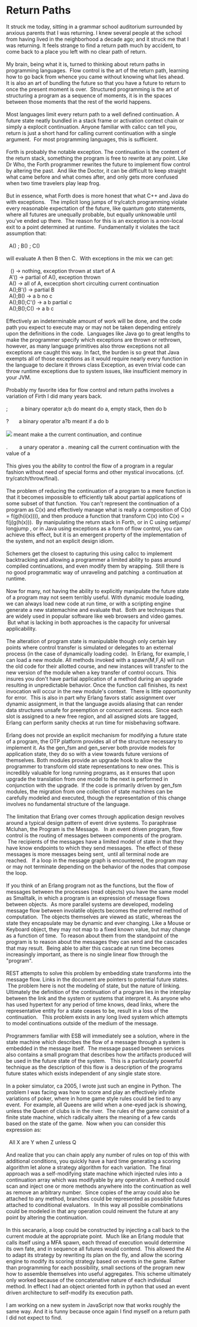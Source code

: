 Return Paths
============

It struck me today, sitting in a grammar school auditorium surrounded by anxious parents that I was returning. I knew several people at the school from having lived in the neighborhood a decade ago; and it struck me that I was returning. It feels strange to find a return path much by accident, to come back to a place you left with no clear path of return. <br><br>My brain, being what it is, turned to thinking about return paths in programming languages.  Flow control is the art of the return path, learning how to go back from whence you came without knowing what lies ahead.   It is also an art of bundling the future so that you have a future to return to once the present moment is over.  Structured programming is the art of structuring a program as a sequence of moments, it is in the spaces between those moments that the rest of the world happens. <br><br>Most languages limit every return path to a well defined continuation. A future state neatly bundled in a stack frame or activation context chain or simply a explocit continuation. Anyone familiar with callcc can tell you, return is just a short hand for calling current continuation with a single argument.  For most programming languages, this is sufficient. <br><br>Forth is probably the notable exception. The continuation is the content of the return stack, something the program is free to rewrite at any point. Like Dr Who, the Forth programmer rewrites the future to implement flow control by altering the past.  And like the Doctor, it can be difficult to keep straight what came before and what comes after, and only gets more confused when two time travelers play leap frog. <br><br>But in essence, what Forth does is more honest that what C++ and Java do with exceptions.   The implicit long jumps of try/catch programming violate every reasonable expectation of the future, like quantum goto statements, where all futures are unequally probable, but equally unknowable until you&#39;ve ended up there.  The reason for this is an exception is a non-local exit to a point determined at runtime.  Fundamentally it violates the tacit assumption that:<br><br>  A() ; B() ; C()<br><br>will evaluate A then B then C.  With exceptions in the mix we can get:<br><br>   () -> nothing, exception thrown at start of A<br>  A&#39;() -> partial of A(), exception thrown <br>  A() -> all of A, excecption short circuiting current continuation<br>  A();B&#39;() -> partial B<br>  A();B() -> a b no c<br>  A();B();C&#39;() -> a b partial c<br>  A();B();C() -> a b c <br><br>Effectively an indeterminable amount of work will be done, and the code path you expect to execute may or may not be taken depending entirely upon the definitions in the code.  Languages like Java go to great lengths to make the programmer specify which exceptions are thrown or rethrown, however, as many language primitives also throw exceptions not all exceptions are caught this way. In fact, the burden is so great that Java exempts all of those exceptions as it would require nearly every function in the language to declare it throws class Exception, as even trivial code can throw runtime exceptions due to system issues, like insufficient memory in your JVM. <br><br>Probably my favorite idea for flow control and return paths involves a variation of Firth I did many years back. <br><br>;         a binary operator a;b do meant do a, empty stack, then do b<br><br>?       a binary operator a?b meant if a do b<br><br><img src="        a unary operator a"> meant make a the current continuation, and continue<br><br>.        a unary operator a . meaning call the current continuation with the value of a<br><br>This gives you the ability to control the flow of a program in a regular fashion without need of special forms and other mystical invocations. (cf. try/catch/throw/final). <br><br>The problem of reducing the continuation of a program to a mere function is that it becomes impossible to efficiently talk about partial applications of some subset of that function.  You can&#39;t represent the continuation of a program as C(x) and effectively manage what is really a composition of C(x) = f(g(h(i(x)))), and then produce a function that transform C(x) into C(x) = f(j(g(h(x))).  By manipulating the return stack in Forth, or in C using setjump/ longjump , or in Java using exceptions as a form of flow control, you can achieve this effect, but it is an emergent property of the implementation of the system, and not an explicit design idiom. <br><br>Schemers get the closest to capturing this using callcc to implement backtracking and allowing a programmer a limited ability to pass around compiled continuations, and even modify them by wrapping.  Still there is no good programmatic way of unraveling and patching  a continuation at runtime.<br><br>Now for many, not having the ability to explicitly manipulate the future state of a program may not seem terribly useful. With dynamic module loading, we can always load new code at run time, or with a scripting engine generate a new statemachine and evaluate that.  Both are techniques that are widely used in popular software like web browsers and video games.  But what is lacking in both approaches is the capacity for universal applicability. <br><br>The alteration of program state is manipulable though only certain key points where control transfer is simulated or delegates to an external process (in the case of dynamically loading code).  In Erlang, for example, I can load a new module. All methods invoked with a spawn(M,F,A) will run the old code for their allotted course, and new instances will transfer to the new version of the module when a key transfer of control occurs. This insures you don&#39;t have partial application of a method during an upgrade resulting in unpredictable behavior. Once the function call finishes, its next invocation will occur in the new module&#39;s context.  There is little opportunity for error.  This is also in part why Erlang favors static assignment over dynamic assignment, in that the language avoids aliasing that can render data structures unsafe for preemption or concurrent access.  Since each slot is assigned to a new free region, and all assigned slots are tagged, Erlang can perform sanity checks at run time for misbehaving software.  <br><br>Erlang does not provide an explicit mechanism for modifying a future state of a program, the OTP platform provides all of the structure necessary to implement it. As the gen_fsm and gen_server both provide models for application state, they do so with a view towards future versions of themselves. Both modules provide an upgrade hook to allow the programmer to transform old state representations to new ones. This is incredibly valuable for long running programs, as it ensures that upon upgrade the translation from one model to the next is performed in conjunction with the upgrade.  If the code is primarily driven by gen_fsm modules, the migration from one collection of state machines can be carefully modeled and executed, though the representation of this change involves no fundamental structure of the language. <br><br>The limitation that Erlang over comes through application design revolves around a typical design pattern of event drive systems. To paraphrase Mcluhan, the Program is the Message.   In an event driven program, flow control is the routing of messages between components of the program.  The recipients of the messages have a limited model of state in that they have know endpoints to which they send messages.  The effect of these messages is more messages being sent,  until all terminal node are reached.   If a loop in the message graph is encountered, the program may or may not terminate depending on the behavior of the nodes that compose the loop. <br><br>If you think of an Erlang program not as the functions, but the flow of messages between the processes (read objects) you have the same model as Smalltalk, in which a program is an expression of message flows between objects.  As more parallel systems are developed, modeling message flow between involatile objects becomes the preferred method of computation.  The objects themselves are viewed as static, whereas the state they encapsulate may be dynamic and ever changing. Like a Mouse or Keyboard object, they may not map to a fixed known value, but may change as a function of time.  To reason about them from the standpoint of the program is to reason about the messages they can send and the cascades that may result.  Being able to alter this cascade at run time becomes increasingly important, as there is no single linear flow through the "program". <br><br>REST attempts to solve this problem by embedding state transforms into the message flow. Links in the document are pointers to potential future states.  The problem here is not the modeling of state, but the nature of linking. Ultimately the definition of the continuation of a program lies in the interplay between the link and the system or systems that interpret it. As anyone who has used hypertext for any period of time knows, dead links, where the representative entity for a state ceases to be, result in a loss of the continuation.   This problem exists in any long lived system which attempts to model continuations outside of the medium of the message. <br><br>Programmers familiar with ESB will immediately see a solution, where in the state machine which describes the flow of a message through a system is embedded in the message itself.  The message passed between services also contains a small program that describes how the artifacts produced will be used in the future state of the system.   This is a particularly powerful technique as the description of this flow is a description of the programs future states which exists independent of any single state store. <br><br>In a poker simulator, ca 2005, I wrote just such an engine in Python. The problem I was facing was how to score and play an effectively infinite variations of poker, where in home game style rules could be tied to any event.  For example, all Queens are wild when a one-eyed jack is showing, unless the Queen of clubs is in the river.  The rules of the game consist of a finite state machine, which radically alters the meaning of a few cards based on the state of the game.  Now when you can consider this expression as:<br><br>  All X are Y when Z unless Q<br><br>And realize that you can chain apply any number of rules on top of this with additional conditions, you quickly have a hard time generating a scoring algorithm let alone a strategy algorithm for each variation.  The final approach was a self-modifying state machine which injected rules into a continuation array which was modifyable by any operation. A method could scan and inject one or more methods anywhere into the continuation as well as remove an arbitrary number.  Since copies of the array could also be attached to any method, branches could be represented as possible futures attached to conditional evaluators.   In this way all possible combinations could be modeled in that any operation could reinvent the future at any point by altering the continuation. <br><br>In this secanario, a loop could be constructed by injecting a call back to the current module at the appropriate point.  Much like an Erlang module that calls itself using a MFA spawn, each thread of execution would determine its own fate, and in sequence all futures would contend.  This allowed the AI to adapt its strategy by rewriting its plan on the fly, and allow the scoring engine to modify its scoring strategy based on events in the game. Rather than programming for each possibility, small sections of the program new how to assemble themselves into useful aggregates. This scheme ultimately only worked because of the concatenative nature of each individual method. In effect I had an object oriented forth in python that used an event driven architecture to self-modify its execution path. <br><br>I am working on a new system in JavaScript now that works roughly the same way. And it is funny because once again I find myself on a return path I did not expect to find. 